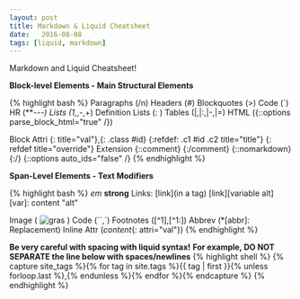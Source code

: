 ```yaml
---
layout: post
title: Markdown & Liquid Cheatsheet
date:   2016-08-08
tags: [liquid, markdown]
---
```

Markdown and Liquid Cheatsheet!
<!--more-->
**Block-level Elements - Main Structural Elements**

{% highlight bash %}
Paragraphs              (/n)
Headers                 (#)
Blockquotes             (>)
Code                    (`)
HR                      (***---)
Lists                   (1,*,-,+)
Definition Lists        (: )
Tables                  (|,|:,|-,|=)
HTML                    ({::options parse_block_html="true" /})

Block Attri       {: title="val"},{: .class #id}
                  {:refdef: .c1 #id .c2 title="title"}
                  {: refdef title="override"}
Extension   {::comment} {:/comment}
            {::nomarkdown}{:/}
            {::options auto_ids="false" /}
{% endhighlight %}

**Span-Level Elements - Text Modifiers**

{% highlight bash %}
  *em*
  **strong**
  Links:
        [link](in a tag)
        [link][variable alt]
        [var]: content "alt"

  Image         ( ![gras](img/image.jpg) )
  Code          (``,`)
  Footnotes     ([^1],[^1:])
  Abbrev        (*[abbr]: Replacement)
  Inline Attr   (*content*{: attri="val"})
{% endhighlight %}

**Be very careful with spacing with liquid syntax!**
**For example, DO NOT SEPARATE the line below with spaces/newlines**
{% highlight shell %}
  {% capture site_tags %}{% for tag in site.tags %}{{ tag | first }}{% unless forloop.last %},{% endunless %}{% endfor %}{% endcapture %}
{% endhighlight %}